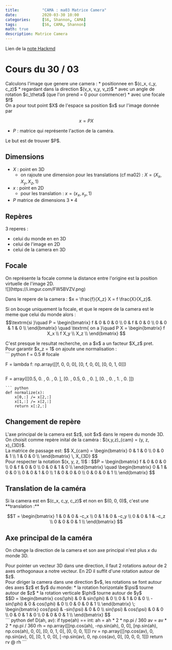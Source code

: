 ```yaml
---
title:          "CAMA : ma03 Matrice Camera"
date:           2020-03-30 10:00
categories:     [S6, Shannon, CAMA]
tags:           [S6, CAMA, Shannon]
math: true
description: Matrice Camera
---
```

Lien de la [note Hackmd](https://hackmd.io/@lemasymasa/rJDGOYDhL)
# Cours du 30 / 03

<div class="alert alert-info" role="alert" markdown="1">
Calculons l'image que genere une camera :
* positionnee en $(c_x, c_y, c_z)$
* regardant dans la direction $(v_x, v_y, v_z)$
* avec un angle de rotation  $c_\theta$ (que l'on prend = 0 pour commencer)
* avec une focale $f$
</div>

<div class="alert alert-danger" role="alert" markdown="1">
On a pour tout point $X$ de l'espace sa position $x$ sur l'image donnée par 

$$
x = P X
$$

* $P$ : matrice qui représente l'action de la caméra.
</div>
Le but est de trouver $P$.

## Dimensions

* $X$ : point en 3D
    * on rajoute une dimension pour les translations (cf ma02) : $X = (X_x, X_y, X_z, 1)$
* $x$ : point en 2D
    * pour les translation : $x = (x_x, x_y, 1)$
* $P$ matrice de dimensions $3*4$

## Repères
3 reperes : 
* celui du monde en en 3D
* celui de l'image en 2D
* celui de la camera en 3D

## Focale
<div class="alert alert-danger" role="alert" markdown="1">
On représente la focale comme la distance entre l'origine est la position virtuelle de l'image 2D.
</div>
![](https://i.imgur.com/FW5BVZV.png)

Dans le repere de la camera : $x = \frac{f}{X_z} X = f \frac{X}{X_z}$. 

Si on bouge uniquement la focale, et que le repere de la camera est le meme que celui du monde alors : 
$$\textrm{si }\quad P = 
\begin{bmatrix}
f & 0 & 0 & 0 \\
0 & f & 0 & 0 \\
0 & 0 & 1 & 0 \\
\end{bmatrix}
\quad \textrm{ on a }\quad
P X = 
\begin{bmatrix}
f X_x \\
f X_y \\
X_z \\
\end{bmatrix}
$$
<div class="alert alert-warning" role="alert" markdown="1">
C'est presque le resultat recherche, on a $x$ a un facteur $X_z$ pret.
</div>
<div class="alert alert-success" role="alert">
Pour garantir $x_z = 1$ on ajoute une normalisation : 
</div>
``` python
f = 0.5 # focale

F = lambda f: np.array([[f, 0, 0, 0], [0, f, 0, 0], [0, 0, 1, 0]])
```
```
F = array([[0.5, 0. , 0. , 0. ],
       [0. , 0.5, 0. , 0. ],
       [0. , 0. , 1. , 0. ]])
```
``` python
def normalize(x):
    x[0,:] /= x[2,:]
    x[1,:] /= x[2,:]
    return x[:2,:]
```

## Changement de repère
<div class="alert alert-danger" role="alert" markdown="1">
L'axe principal de la camera est $z$, soit $x$ dans le repere du monde 3D. On choisit comme repère inital de la caméra : $(x,y,z)_{cam} = (y, z, x)_{3D}$.
</div>
<div class="alert alert-info" role="alert" markdown="1">
La matrice de passage est:
$$ X_{cam} = 
\begin{bmatrix}
0 & 1 & 0 \\
0 & 0 & 1 \\
1 & 0 & 0 \\
\end{bmatrix}
\, X_{3D}
$$
</div>
Pour respecter la notation $(x, y, z, 1)$ : 
$$P = 
\begin{bmatrix}
f & 0 & 0 & 0 \\
0 & f & 0 & 0 \\
0 & 0 & 1 & 0 \\
\end{bmatrix}
\quad
\begin{bmatrix}
0 & 1 & 0 & 0 \\
0 & 0 & 1 & 0 \\
1 & 0 & 0 & 0 \\
0 & 0 & 0 & 1 \\
\end{bmatrix}
$$

## Translation de la caméra
<div class="alert alert-info" role="alert" markdown="1">
Si la camera est en $(c_x, c_y, c_z)$ et non en $(0, 0, 0)$, c'est une **translation :**

$$T = 
\begin{bmatrix}
1 & 0 & 0 & -c_x \\
0 & 1 & 0 & -c_y \\
0 & 0 & 1 & -c_z \\
0 & 0 & 0 & 1 \\
\end{bmatrix}
$$
</div>

## Axe principal de la caméra
On change la direction de la camera et son axe principal n'est plus $x$ du monde 3D.
<div class="alert alert-danger" role="alert" markdown="1">
Pour pointer un vecteur 3D dans une direction, il faut 2 rotations autour de 2 axes orthogonaux a notre vecteur. En 2D il suffit d'une rotation autour de $z$.
</div>
Pour diriger la camera dans une direction $v$, les rotations se font autour des axes $z$ et $y$ du monde: 
* la rotation horizontale $\psi$ tourne autour de $z$
* la rotation verticale $\phi$ tourne autour de $y$

<div class="alert alert-info" role="alert" markdown="1">
$$D = 
\begin{bmatrix}
cos(\phi) & 0 & sin(\phi) & 0 \\
0 & 1 & 0 & 0 \\
-sin(\phi) & 0 & cos(\phi) & 0 \\
0 & 0 & 0 & 1 \\
\end{bmatrix}
\;
\begin{bmatrix}
cos(\psi) & -sin(\psi) & 0 &  0 \\
sin(\psi) & cos(\psi) & 0 & 0 \\
0 & 0 & 1 & 0 \\
0 & 0 & 0 & 1 \\
\end{bmatrix}
$$
</div>
``` python
def D(ah, av):
    if type(ah) == int:
        ah = ah * 2 * np.pi / 360
        av = av * 2 * np.pi / 360
    rh = np.array([[np.cos(ah), -np.sin(ah), 0, 0], [np.sin(ah), np.cos(ah), 0, 0], [0, 0, 1, 0], [0, 0, 0, 1]])
    rv = np.array([[np.cos(av), 0, np.sin(av), 0], [0, 1, 0, 0], [-np.sin(av), 0, np.cos(av), 0], [0, 0, 0, 1]])
    return rv @ rh
```